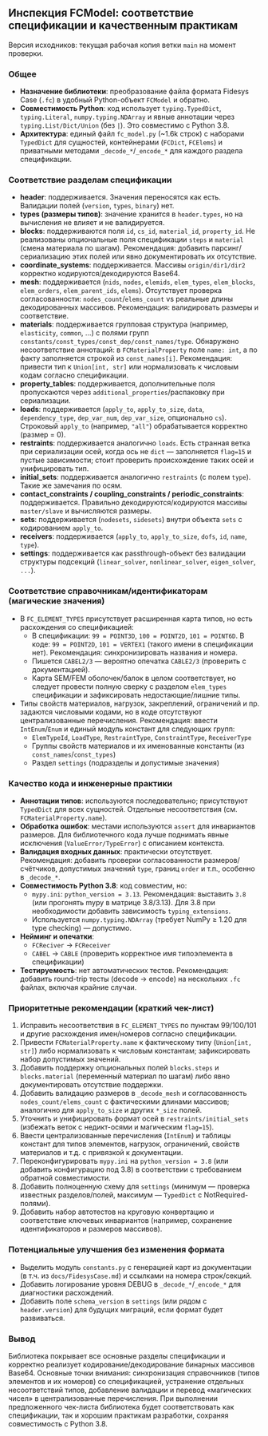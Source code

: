 ## Инспекция FCModel: соответствие спецификации и качественным практикам

Версия исходников: текущая рабочая копия ветки `main` на момент проверки.

### Общее

- **Назначение библиотеки**: преобразование файла формата Fidesys Case (`.fc`) в удобный Python-объект `FCModel` и обратно.
- **Совместимость Python**: код использует `typing.TypedDict`, `typing.Literal`, `numpy.typing.NDArray` и явные аннотации через `typing.List/Dict/Union` (без `|`). Это совместимо с Python 3.8. 
- **Архитектура**: единый файл `fc_model.py` (~1.6k строк) с наборами `TypedDict` для сущностей, контейнерами (`FCDict`, `FCElems`) и приватными методами `_decode_*`/`_encode_*` для каждого раздела спецификации.

### Соответствие разделам спецификации

- **header**: поддерживается. Значения переносятся как есть. Валидации полей (`version`, `types`, `binary`) нет.
- **types (размеры типов)**: значение хранится в `header.types`, но на вычисления не влияет и не валидируется.
- **blocks**: поддерживаются поля `id`, `cs_id`, `material_id`, `property_id`. Не реализованы опциональные поля спецификации `steps` и `material` (смена материала по шагам). Рекомендация: добавить парсинг/сериализацию этих полей или явно документировать их отсутствие.
- **coordinate_systems**: поддерживается. Массивы `origin/dir1/dir2` корректно кодируются/декодируются Base64.
- **mesh**: поддерживается (`nids`, `nodes`, `elemids`, `elem_types`, `elem_blocks`, `elem_orders`, `elem_parent_ids`, `elems`). Отсутствует проверка согласованности: `nodes_count`/`elems_count` vs реальные длины декодированных массивов. Рекомендация: валидировать размеры и соответствие.
- **materials**: поддерживается групповая структура (например, `elasticity`, `common`, …) с полями групп `constants/const_types/const_dep/const_names/type`. Обнаружено несоответствие аннотаций: в `FCMaterialProperty` поле `name: int`, а по факту заполняется строкой из `const_names[i]`. Рекомендация: привести тип к `Union[int, str]` или нормализовать к числовым кодам согласно спецификации.
- **property_tables**: поддерживается, дополнительные поля пропускаются через `additional_properties`/распаковку при сериализации.
- **loads**: поддерживается (`apply_to`, `apply_to_size`, `data`, `dependency_type`, `dep_var_num`, `dep_var_size`, опционально `cs`). Строковый `apply_to` (например, `"all"`) обрабатывается корректно (размер = 0).
- **restraints**: поддерживается аналогично `loads`. Есть странная ветка при сериализации осей, когда ось не `dict` — заполняется `flag=15` и пустые зависимости; стоит проверить происхождение таких осей и унифицировать тип.
- **initial_sets**: поддерживается аналогично `restraints` (с полем `type`). Такие же замечания по осям.
- **contact_constraints / coupling_constraints / periodic_constraints**: поддерживается. Правильно декодируются/кодируются массивы `master/slave` и вычисляются размеры.
- **sets**: поддерживается (`nodesets`, `sidesets`) внутри объекта `sets` с кодированием `apply_to`.
- **receivers**: поддерживается (`apply_to`, `apply_to_size`, `dofs`, `id`, `name`, `type`).
- **settings**: поддерживается как passthrough-объект без валидации структуры подсекций (`linear_solver`, `nonlinear_solver`, `eigen_solver`, `...`).

### Соответствие справочникам/идентификаторам (магические значения)

- В `FC_ELEMENT_TYPES` присутствует расширенная карта типов, но есть расхождения со спецификацией:
  - В спецификации: `99 = POINT3D`, `100 = POINT2D`, `101 = POINT6D`. В коде: `99 = POINT2D`, `101 = VERTEX1` (такого имени в спецификации нет). Рекомендация: синхронизировать названия и номера.
  - Пишется `CABEL2/3` — вероятно опечатка `CABLE2/3` (проверить с документацией).
  - Карта SEM/FEM оболочек/балок в целом соответствует, но следует провести полную сверку с разделом `elem_types` спецификации и зафиксировать недостающие/лишние типы.
- Типы свойств материалов, нагрузок, закреплений, ограничений и пр. задаются числовыми кодами, но в коде отсутствуют централизованные перечисления. Рекомендация: ввести `IntEnum`/`Enum` и единый модуль констант для следующих групп:
  - `ElemTypeId`, `LoadType`, `RestraintType`, `ConstraintType`, `ReceiverType`
  - Группы свойств материалов и их именованные константы (из `const_names`/`const_types`)
  - Раздел `settings` (подразделы и допустимые значения)

### Качество кода и инженерные практики

- **Аннотации типов**: используются последовательно; присутствуют `TypedDict` для всех сущностей. Отдельные несоответствия (см. `FCMaterialProperty.name`).
- **Обработка ошибок**: местами используются `assert` для инвариантов размеров. Для библиотечного кода лучше поднимать явные исключения (`ValueError/TypeError`) с описанием контекста.
- **Валидация входных данных**: практически отсутствует. Рекомендация: добавить проверки согласованности размеров/счётчиков, допустимых значений `type`, границ `order` и т.п., особенно в `_decode_*`.
- **Совместимость Python 3.8**: код совместим, но:
  - `mypy.ini`: `python_version = 3.13`. Рекомендация: выставить `3.8` (или прогонять mypy в матрице 3.8/3.13). Для 3.8 при необходимости добавить зависимость `typing_extensions`.
  - Используется `numpy.typing.NDArray` (требует NumPy ≥ 1.20 для type checking) — допустимо.
- **Нейминг и опечатки**:
  - `FCReciver` → `FCReceiver`
  - `CABEL` → `CABLE` (проверить корректное имя типоэлемента в спецификации)
- **Тестируемость**: нет автоматических тестов. Рекомендация: добавить round-trip тесты (decode → encode) на нескольких `.fc` файлах, включая крайние случаи.

### Приоритетные рекомендации (краткий чек-лист)

1. Исправить несоответствия в `FC_ELEMENT_TYPES` по пунктам 99/100/101 и другие расхождения имен/номеров согласно спецификации.
2. Привести `FCMaterialProperty.name` к фактическому типу (`Union[int, str]`) либо нормализовать к числовым константам; зафиксировать набор допустимых значений.
3. Добавить поддержку опциональных полей `blocks.steps` и `blocks.material` (переменный материал по шагам) либо явно документировать отсутствие поддержки.
4. Добавить валидацию размеров в `_decode_mesh` и согласованность `nodes_count/elems_count` с фактическими длинами массивов; аналогично для `apply_to_size` и других `*_size` полей.
5. Уточнить и унифицировать формат осей в `restraints/initial_sets` (избежать веток с недикт-осями и магическим `flag=15`).
6. Ввести централизованные перечисления (`IntEnum`) и таблицы констант для типов элементов, нагрузок, ограничений, свойств материалов и т.д. с привязкой к документации.
7. Переконфигурировать `mypy.ini` на `python_version = 3.8` (или добавить конфигурацию под 3.8) в соответствии с требованием обратной совместимости.
8. Добавить полноценную схему для `settings` (минимум — проверка известных разделов/полей, максимум — `TypedDict` с NotRequired-полями).
9. Добавить набор автотестов на круговую конвертацию и соответствие ключевых инвариантов (например, сохранение идентификаторов и размеров массивов).

### Потенциальные улучшения без изменения формата

- Выделить модуль `constants.py` с генерацией карт из документации (в т.ч. из `docs/FidesysCase.md`) и ссылками на номера строк/секций.
- Добавить логирование уровня DEBUG в `_decode_*`/`_encode_*` для диагностики расхождений.
- Добавить поле `schema_version` в `settings` (или рядом с `header.version`) для будущих миграций, если формат будет развиваться.

### Вывод

Библиотека покрывает все основные разделы спецификации и корректно реализует кодирование/декодирование бинарных массивов Base64. Основные точки внимания: синхронизация справочников (типов элементов и их номеров) со спецификацией, устранение отдельных несоответствий типов, добавление валидации и перевод «магических чисел» в централизованные перечисления. При выполнении предложенного чек-листа библиотека будет соответствовать как спецификации, так и хорошим практикам разработки, сохраняя совместимость с Python 3.8.


